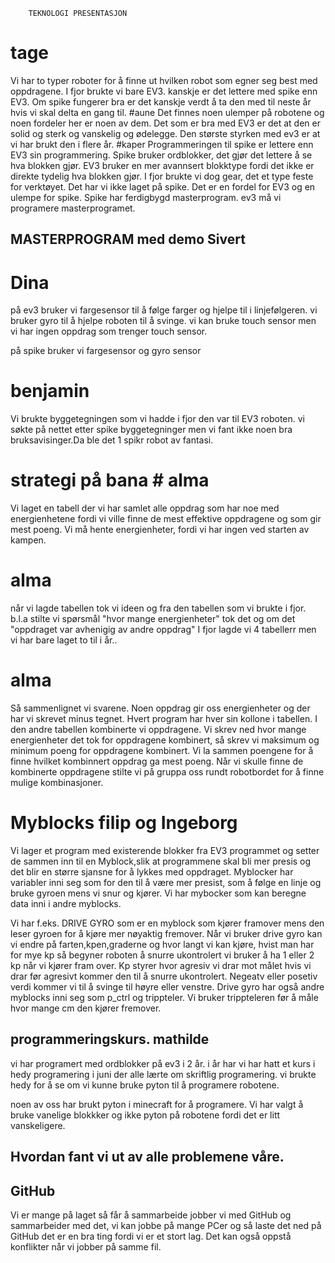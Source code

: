         TEKNOLOGI PRESENTASJON
# tage 
Vi har to typer roboter for å finne ut hvilken robot som egner seg best med oppdragene.
I fjor brukte vi bare EV3. kanskje er det lettere med spike enn EV3.
Om spike fungerer bra er det kanskje verdt å ta den med til neste år hvis vi skal delta en gang til. 
#aune 
Det finnes noen ulemper på robotene og noen fordeler her er noen av dem.
Det som er bra med EV3 er det at den er solid og sterk og vanskelig og ødelegge. 
Den største styrken med ev3 er at vi har brukt den i flere år. 
#kaper
Programmeringen til spike er lettere enn EV3 sin programmering. Spike bruker ordblokker, det gjør det lettere å se hva blokken gjør. EV3 bruker en mer avannsert blokktype fordi det ikke er direkte tydelig hva blokken gjør. I fjor brukte vi dog gear, det et type feste for verktøyet. Det har vi ikke laget på spike. Det er en fordel for EV3 og en ulempe for spike.
Spike har ferdigbygd masterprogram. ev3 må vi programere masterprogramet.
## MASTERPROGRAM med demo Sivert

 # Dina
på ev3 bruker vi fargesensor til å følge farger og hjelpe til i linjefølgeren.
vi bruker gyro til å hjelpe roboten til å svinge.
vi kan bruke touch sensor men vi har ingen oppdrag som trenger touch sensor.

på spike bruker vi fargesensor og gyro sensor

# benjamin
Vi brukte byggetegningen som vi hadde i fjor den var til EV3 roboten.
vi søkte på nettet etter spike byggetegninger men vi fant ikke noen bra bruksavisinger.Da ble det 1 spikr robot  av fantasi.

# strategi på bana # alma
Vi laget en tabell der vi har samlet alle oppdrag som har noe med energienhetene fordi vi ville finne de mest effektive oppdragene og som gir mest poeng. Vi må hente energienheter, fordi vi har ingen ved starten av kampen. 
# alma
når vi lagde tabellen tok vi ideen og fra den tabellen  som vi brukte
 i fjor. b.l.a stilte vi spørsmål "hvor mange energienheter" tok det og om det "oppdraget var avhenigig av andre oppdrag" I fjor lagde vi 4 tabellerr men vi har bare laget to til i år..

# alma
Så sammenlignet vi svarene. Noen oppdrag gir oss energienheter og der har vi skrevet minus tegnet. Hvert program har hver sin kollone i tabellen.
I den andre tabellen  kombinerte vi oppdragene. Vi skrev ned hvor mange energienheter det tok for oppdragene kombinert, så skrev vi maksimum og minimum poeng for oppdragene kombinert. Vi la sammen poengene for å finne hvilket kombinnert oppdrag ga mest poeng.
Når vi skulle finne de kombinerte oppdragene stilte vi på gruppa oss rundt robotbordet for å finne mulige kombinasjoner.
# Myblocks filip og Ingeborg
Vi lager et program med existerende blokker fra EV3 programmet og setter de sammen inn til en Myblock,slik at programmene skal bli mer presis og det blir en større sjansne for å lykkes med oppdraget.
Myblocker har variabler inni seg som for den til å være mer presist, som å følge en linje og bruke gyroen mens vi snur og kjører. Vi har mybocker som kan beregne data inni i andre myblocks.

Vi har f.eks. DRIVE GYRO som er en myblock som kjører framover mens den leser gyroen for å kjøre mer nøyaktig fremover. Når vi bruker drive gyro kan vi endre på farten,kpen,graderne og hvor langt vi kan kjøre, hvist man har for mye kp så begyner roboten å snurre ukontrolert vi bruker å ha 1 eller 2 kp når vi kjører fram over. Kp styrer hvor agresiv vi drar mot målet hvis vi drar før agresivt kommer den til å snurre ukontrolert. Negeatv eller posetiv verdi kommer vi til å svinge til høyre eller venstre. Drive gyro har også andre myblocks inni seg som p_ctrl og trippteler. Vi bruker trippteleren før å måle hvor mange cm den kjører fremover. 

## programmeringskurs. mathilde
vi har programert med ordblokker på ev3 i 2 år.
i år har vi har hatt et kurs i hedy programering i juni der alle lærte om skriftlig programering.
vi brukte hedy for å se om vi kunne bruke pyton til å programere robotene.

noen av oss har brukt pyton i minecraft  for å programere.
Vi har valgt å bruke vanelige blokkker og ikke pyton på robotene fordi det er litt vanskeligere.


## Hvordan fant vi ut av alle problemene våre. 

## GitHub 
Vi er mange på laget så får å sammarbeide jobber vi med GitHub og sammarbeider med det, vi kan jobbe på mange PCer og så laste det ned på GitHub det er en bra ting fordi vi er et stort lag. Det kan også oppstå konflikter når vi jobber på samme fil.

